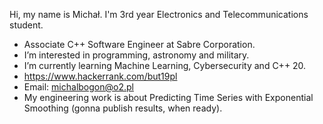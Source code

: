 Hi, my name is Michał. I'm 3rd year Electronics and Telecommunications student.
- Associate C++ Software Engineer at Sabre Corporation.
- I’m interested in programming, astronomy and military.
- I’m currently learning Machine Learning, Cybersecurity and C++ 20.
- https://www.hackerrank.com/but19pl
- Email: michalbogon@o2.pl
- My engineering work is about Predicting Time Series with Exponential Smoothing (gonna publish results, when ready).
